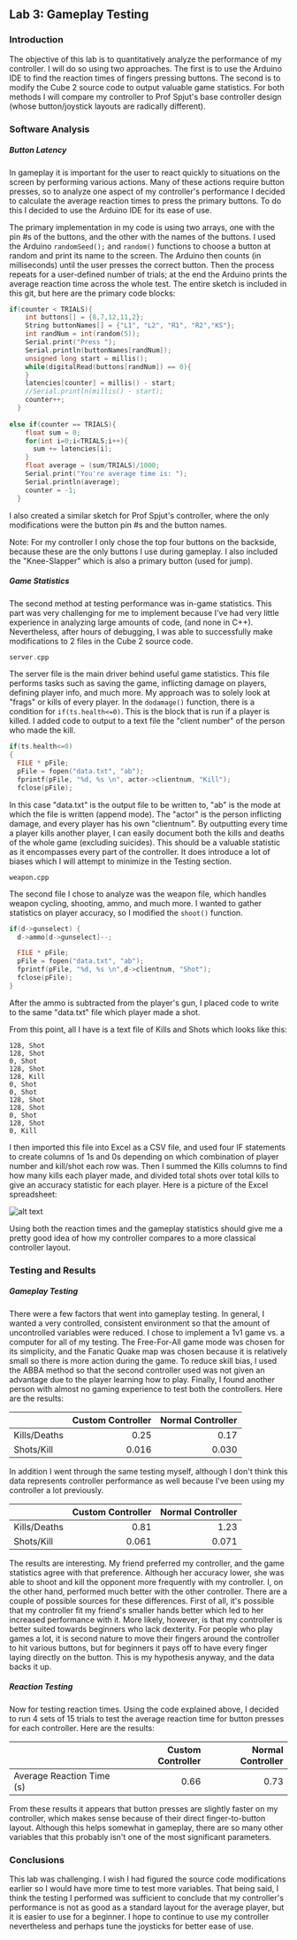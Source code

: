
## Lab 3: Gameplay Testing

### Introduction
The objective of this lab is to quantitatively analyze the performance of my controller. I will do so using two approaches. The first is to use the Arduino IDE to find the reaction times of fingers pressing buttons. The second is to modify the Cube 2 source code to output valuable game statistics. For both methods I will compare my controller to Prof Spjut's base controller design (whose button/joystick layouts are radically different). 

### Software Analysis
##### Button Latency
In gameplay it is important for the user to react quickly to situations on the screen by performing various actions. Many of these actions require button presses, so to analyze one aspect of my controller's performance I decided to calculate the average reaction times to press the primary buttons. To do this I decided to use the Arduino IDE for its ease of use.

The primary implementation in my code is using two arrays, one with the pin #s of the buttons, and the other with the names of the buttons. I used the Arduino `randomSeed();` and `random()` functions to choose a button at random and print its name to the screen. The Arduino then counts (in milliseconds) until the user presses the correct button. Then the process repeats for a user-defined number of trials; at the end the Arduino prints the average reaction time across the whole test. The entire sketch is included in this git, but here are the primary code blocks:

```c
if(counter < TRIALS){
    int buttons[] = {8,7,12,11,2};
    String buttonNames[] = {"L1", "L2", "R1", "R2","KS"};
    int randNum = int(random(5));
    Serial.print("Press ");
    Serial.println(buttonNames[randNum]);
    unsigned long start = millis();
    while(digitalRead(buttons[randNum]) == 0){
    }
    latencies[counter] = millis() - start;
    //Serial.println(millis() - start);
    counter++;
  }
  
else if(counter == TRIALS){
    float sum = 0;
    for(int i=0;i<TRIALS;i++){
      sum += latencies[i];
    }
    float average = (sum/TRIALS)/1000;
    Serial.print("You're average time is: ");
    Serial.println(average);
    counter = -1;
  }
```

I also created a similar sketch for Prof Spjut's controller, where the only modifications were the button pin #s and the button names. 

Note: For my controller I only chose the top four buttons on the backside, because these are the only buttons I use during gameplay. I also included the "Knee-Slapper" which is also a primary button (used for jump). 

##### Game Statistics
The second method at testing performance was in-game statistics. This part was very challenging for me to implement because I've had very little experience in analyzing large amounts of code, (and none in C++). Nevertheless, after hours of debugging, I was able to successfully make modifications to 2 files in the Cube 2 source code.

```c++
server.cpp
```
The server file is the main driver behind useful game statistics. This file performs tasks such as saving the game, inflicting damage on players, defining player info, and much more. My approach was to solely look at "frags" or kills of every player. In the `dodamage()` function, there is a condition for `if(ts.health<=0)`. This is the block that is run if a player is killed. I added code to output to a text file the "client number" of the person who made the kill. 

```c
if(ts.health<=0)
{
  FILE * pFile;
  pFile = fopen("data.txt", "ab");
  fprintf(pFile, "%d, %s \n", actor->clientnum, "Kill");
  fclose(pFile);


```
In this case "data.txt" is the output file to be written to, "ab" is the mode at which the file is written (append mode). The "actor" is the person inflicting damage, and every player has his own "clientnum". By outputting every time a player kills another player, I can easily document both the kills and deaths of the whole game (excluding suicides). This should be a valuable statistic as it encompasses every part of the controller. It does introduce a lot of biases which I will attempt to minimize in the Testing section.

```
weapon.cpp
```
The second file I chose to analyze was the weapon file, which handles weapon cycling, shooting, ammo, and much more. I wanted to gather statistics on player accuracy, so I modified the `shoot()` function. 

```c
if(d->gunselect) {
  d->ammo[d->gunselect]--;

  FILE * pFile;
  pFile = fopen("data.txt", "ab"); 
  fprintf(pFile, "%d, %s \n",d->clientnum, "Shot");
  fclose(pFile);
}
```

After the ammo is subtracted from the player's gun, I placed code to write to the same "data.txt" file which player made a shot. 

From this point, all I have is a text file of Kills and Shots which looks like this:
```
128, Shot
128, Shot
0, Shot
128, Shot
128, Kill
0, Shot
0, Shot
128, Shot
128, Shot
0, Shot
128, Shot
0, Kill
```

I then imported this file into Excel as a CSV file, and used four IF statements to create columns of 1s and 0s depending on which combination of player number and kill/shot each row was. Then I summed the Kills columns to find how many kills each player made, and divided total shots over total kills to give an accuracy statistic for each player. Here is a picture of the Excel spreadsheet:

![alt text](http://i.imgur.com/aK5NewV.png "Excel Spreadsheet")

Using both the reaction times and the gameplay statistics should give me a pretty good idea of how my controller compares to a more classical controller layout.

### Testing and Results
##### Gameplay Testing
There were a few factors that went into gameplay testing. In general, I wanted a very controlled, consistent environment so that the amount of uncontrolled variables were reduced. I chose to implement a 1v1 game vs. a computer for all of my testing. The Free-For-All game mode was chosen for its simplicity, and the Fanatic Quake map was chosen because it is relatively small so there is more action during the game. To reduce skill bias, I used the ABBA method so that the second controller used was not given an advantage due to the player learning how to play. Finally, I found another person with almost no gaming experience to test both the controllers. Here are the results:

| | Custom Controller | Normal Controller|
|--------| -------------: |-------------:|
|Kills/Deaths|0.25|0.17|
|Shots/Kill|0.016|0.030|

In addition I went through the same testing myself, although I don't think this data represents controller performance as well because I've been using my controller a lot previously.

| | Custom Controller | Normal Controller|
|--------| -------------: |-------------:|
|Kills/Deaths|0.81|1.23|
|Shots/Kill|0.061|0.071|

The results are interesting. My friend preferred my controller, and the game statistics agree with that preference. Although her accuracy lower, she was able to shoot and kill the opponent more frequently with my controller. I, on the other hand, performed much better with the other controller. There are a couple of possible sources for these differences. First of all, it's possible that my controller fit my friend's smaller hands better which led to her increased performance with it. More likely, however, is that my controller is better suited towards beginners who lack dexterity. For people who play games a lot, it is second nature to move their fingers around the controller to hit various buttons, but for beginners it pays off to have every finger laying directly on the button. This is my hypothesis anyway, and the data backs it up.

##### Reaction Testing
Now for testing reaction times. Using the code explained above, I decided to run 4 sets of 15 trials to test the average reaction time for button presses for each controller. Here are the results:

| | Custom Controller | Normal Controller|
|--------| -------------: |-------------:|
|Average Reaction Time (s)|0.66|0.73|

From these results it appears that button presses are slightly faster on my controller, which makes sense because of their direct finger-to-button layout. Although this helps somewhat in gameplay, there are so many other variables that this probably isn't one of the most significant parameters.
### Conclusions
This lab was challenging. I wish I had figured the source code modifications earlier so I would have more time to test more variables. That being said, I think the testing I performed was sufficient to conclude that my controller's performance is not as good as a standard layout for the average player, but it is easier to use for a beginner. I hope to continue to use my controller nevertheless and perhaps tune the joysticks for better ease of use.
